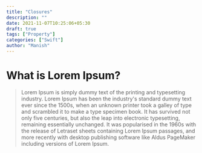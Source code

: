 ```yaml
---
title: "Closures"
description: ""
date: 2021-11-07T10:25:06+05:30
draft: true
tags: ["Property"]
categories: ["Swift"]
author: "Manish"
---
```


# What is Lorem Ipsum?
> Lorem Ipsum is simply dummy text of the printing and typesetting industry. Lorem Ipsum has been the industry's standard dummy text ever since the 1500s, when an unknown printer took a galley of type and scrambled it to make a type specimen book. It has survived not only five centuries, but also the leap into electronic typesetting, remaining essentially unchanged. It was popularised in the 1960s with the release of Letraset sheets containing Lorem Ipsum passages, and more recently with desktop publishing software like Aldus PageMaker including versions of Lorem Ipsum.